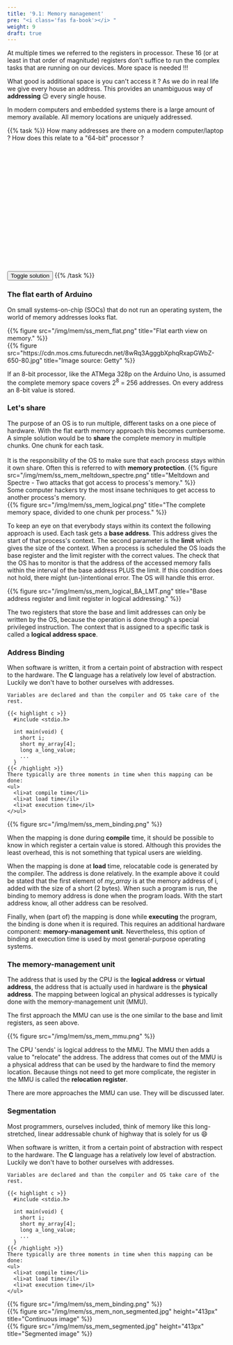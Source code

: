 ```yaml
---
title: '9.1: Memory management'
pre: "<i class='fas fa-book'></i> "
weight: 9
draft: true
---
```


At multiple times we referred to the registers in processor. These 16 (or at least in that order of magnitude) registers don't suffice to run the complex tasks that are running on our devices. More space is needed !!!

What good is additional space is you can't access it ? As we do in real life we give every house an address. This provides an unambiguous way of **addressing** :wink: every single house.

In modern computers and embedded systems there is a large amount of memory available. All memory locations are uniquely addressed. 

{{% task %}}
How many addresses are there on a modern computer/laptop ? How does this relate to a "64-bit" processor ?
<br/>
<br/>
<div class="solution" id="div_q811" style="visibility: hidden">
  <b>Answer:</b><br/>
  <p>
    The processor of a modern computer is often referred to as a **64-bit** processor. While this number reflects the internal bus size, typically it also implies that the address bus is 64 bits wide.<br/>
    The number of available addresses hence is 2<sup>64</sup>. If we assume a binary order of magnitude, that comes down to 2<sup>24+10+10+10+10</sup> addresses, or 2<sup>24</sup> terabyte or **16 exabyte**.
  </p>
  <br/>
  <p>
    For the sake of correctness, this should be 16 exbibyte. Similarly, 1024 bits is officially a kibibyte, where we typically call this a kilobyte. More information on this can be found on [Wikipedia](https://en.wikipedia.org/wiki/Kibibyte).
  </p>
</div>

<input value="Toggle solution" type="button" style="margin: 0 auto;" onclick="toggleAnswer('q811', 1)"/>
{{% /task %}}

### The flat earth of Arduino

On small systems-on-chip (SOCs) that do not run an operating system, the world of memory addresses looks flat.

<div class="multicolumn">
  <div class="column">
    {{% figure src="/img/mem/ss_mem_flat.png" title="Flat earth view on memory." %}}
  </div>
  <div class="column">
    {{% figure src="https://cdn.mos.cms.futurecdn.net/8wRq3AgggbXphqRxapGWbZ-650-80.jpg" title="Image source: Getty" %}}
  </div>
</div>

If an 8-bit processor, like the ATMega 328p on the Arduino Uno, is assumed the complete memory space covers 2<sup>8</sup> = 256 addresses. On every address an 8-bit value is stored.

### Let's share

<div class="multicolumn">
  <div class="column">
    The purpose of an OS is to run multiple, different tasks on a one piece of hardware. With the flat earth memory approach this becomes cumbersome. A simple solution would be to <b>share</b> the complete memory in multiple chunks. One chunk for each task. 
    <br/>
    <br/>
    It is the responsibility of the OS to make sure that each process stays within it own share. Often this is referred to with <b>memory protection</b>.
    {{% figure src="/img/mem/ss_mem_meltdown_spectre.png" title="Meltdown and Spectre - Two attacks that got access to process's memory." %}}
    <br/>
    Some computer hackers try the most insane techniques to get access to another process's memory. 
  </div>
  <div class="column">
    {{% figure src="/img/mem/ss_mem_logical.png" title="The complete memory space, divided to one chunk per process." %}}
  </div>
</div>

To keep an eye on that everybody stays within its context the following approach is used. Each task gets a **base address**. This address gives the start of that process's context. The second parameter is the **limit** which gives the size of the context. When a process is scheduled the OS loads the base register and the limit register with the correct values. The check that the OS has to monitor is that the address of the accessed memory falls within the interval of the base address PLUS the limit. If this condition does not hold, there might (un-)intentional error. The OS will handle this error.

{{% figure src="/img/mem/ss_mem_logical_BA_LMT.png" title="Base address register and limit register in logical addressing." %}}

The two registers that store the base and limit addresses can only be written by the OS, because the operation is done through a special privileged instruction. The context that is assigned to a specific task is called a **logical address space**.


### Address Binding

<div class="multicolumn">
  <div class="column">
    When software is written, it from a certain point of abstraction with respect to the hardware. The <b>C</b> language has a relatively low level of abstraction. Luckily we don't have to bother ourselves with addresses.

    Variables are declared and than the compiler and OS take care of the rest.

    {{< highlight c >}}
      #include <stdio.h>

      int main(void) {
        short i;
        short my_array[4];
        long a_long_value;
        ...
      }
    {{< /highlight >}}
    There typically are three moments in time when this mapping can be done: 
    <ul>
      <li>at compile time</li>
      <li>at load time</il>
      <li>at execution time</il>
    </>ul>
  </div>
  <div class="column">
    {{% figure src="/img/mem/ss_mem_binding.png" %}}
  </div>
</div>

When the mapping is done during **compile** time, it should be possible to know in which register a certain value is stored. Although this provides the least overhead, this is not something that typical users are wielding.

When the mapping is done at **load** time, relocatable code is generated by the compiler. The address is done relatively. In the example above it could be stated that the first element of *my_array* is at the memory address of i, added with the size of a short (2 bytes). When such a program is run, the binding to memory address is done when the program loads. With the start address know, all other address can be resolved.

Finally, when (part of) the mapping is done while **executing** the program, the binding is done when it is required. This requires an additional hardware component: **memory-management unit**. Nevertheless, this option of binding at execution time is used by most general-purpose operating systems.

### The memory-management unit

The address that is used by the CPU is the **logical address** or **virtual address**, the address that is actually used in hardware is the **physical address**. The mapping between logical an physical addresses is typically done with the memory-management unit (MMU). 

The first approach the MMU can use is the one similar to the base and limit registers, as seen above.

{{% figure src="/img/mem/ss_mem_mmu.png" %}}

The CPU 'sends' is logical address to the MMU. The MMU then adds a value to "relocate" the address. The address that comes out of the MMU is a physical address that can be used by the hardware to find the memory location. Because things not need to get more complicate, the register in the MMU is called the **relocation register**.

There are more approaches the MMU can use. They will be discussed later.

### Segmentation

Most programmers, ourselves included, think of memory like this long-stretched, linear addressable chunk of highway that is solely for us :smile:

<div class="multicolumn">
  <div class="column">
    When software is written, it from a certain point of abstraction with respect to the hardware. The <b>C</b> language has a relatively low level of abstraction. Luckily we don't have to bother ourselves with addresses.

    Variables are declared and than the compiler and OS take care of the rest.

    {{< highlight c >}}
      #include <stdio.h>

      int main(void) {
        short i;
        short my_array[4];
        long a_long_value;
        ...
      }
    {{< /highlight >}}
    There typically are three moments in time when this mapping can be done: 
    <ul>
      <li>at compile time</li>
      <li>at load time</il>
      <li>at execution time</il>
    </ul>
  </div>
  <div class="column">
    {{% figure src="/img/mem/ss_mem_binding.png" %}}
  </div>
</div>

<div class="multicolumn">
  <div>
    {{% figure src="/img/mem/ss_mem_non_segmented.jpg" height="413px" title="Continuous image" %}}
  </div>

  <div>
    {{% figure src="/img/mem/ss_mem_segmented.jpg" height="413px" title="Segmented image" %}}
  </div>
</div>